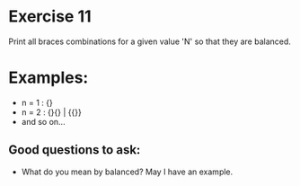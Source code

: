 # Exercise 11
Print all braces combinations for a given value 'N' so that they are balanced.

# Examples:
- n = 1 : {}
- n = 2 : {}{} | {{}}
- and so on...

## Good questions to ask:
- What do you mean by balanced? May I have an example.